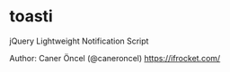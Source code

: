 # toasti
jQuery Lightweight Notification Script

Author: Caner Öncel (@caneroncel)
https://ifrocket.com/

